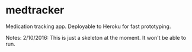 # medtracker
Medication tracking app. Deployable to Heroku for fast prototyping.

Notes:
2/10/2016: This is just a skeleton at the moment. It won't be able to run.

